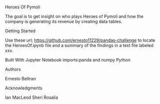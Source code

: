 Heroes Of Pymoli 

The goal is to get insight on who plays Heroes of Pymoli and how the company is generating its revenue by creating data tables.  

Getting Started

Use these url; https://github.com/ernesto11229/pandas-challenge to locate the HeroesOf.ipynb file and a summary of the findings in a text file labeled xxx.

Built With
Jupyter Notebook
imports:panda and numpy
Python

Authors

Ernesto Beltran

Acknowledgments

Ian MacLeod Sheri Rosalia